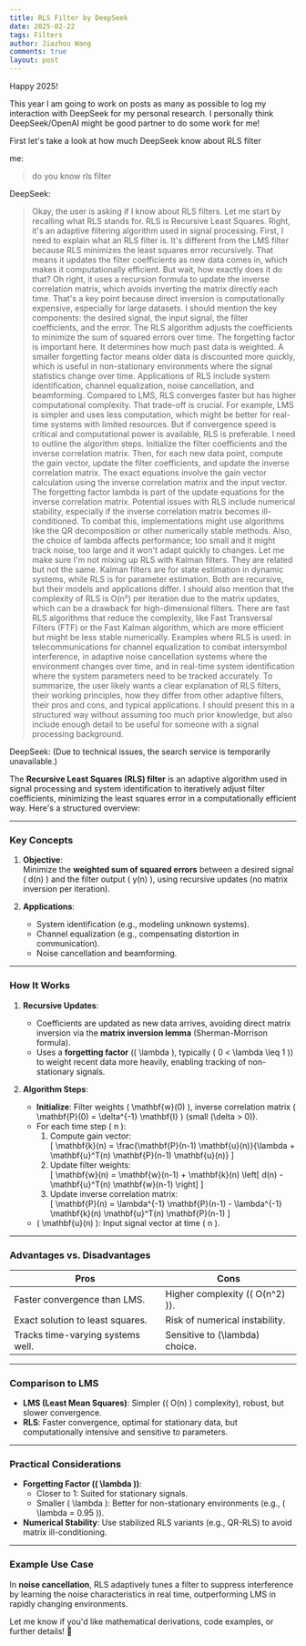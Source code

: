 ```yaml
---
title: RLS Filter by DeepSeek
date: 2025-02-22
tags: Filters
author: Jiazhou Wang
comments: true
layout: post
---
```


Happy 2025!

This year I am going to work on posts as many as possible to log my interaction with DeepSeek for my personal research. I personally think DeepSeek/OpenAI might be good partner to do some work for me!

First let's take a look at how much DeepSeek know about RLS filter

me:
> do you know rls filter

DeepSeek:
> Okay, the user is asking if I know about RLS filters. Let me start by recalling what RLS stands for. RLS is Recursive Least Squares. Right, it's an adaptive filtering algorithm used in signal processing.
First, I need to explain what an RLS filter is. It's different from the LMS filter because RLS minimizes the least squares error recursively. That means it updates the filter coefficients as new data comes in, which makes it computationally efficient. But wait, how exactly does it do that? Oh right, it uses a recursion formula to update the inverse correlation matrix, which avoids inverting the matrix directly each time. That's a key point because direct inversion is computationally expensive, especially for large datasets.
I should mention the key components: the desired signal, the input signal, the filter coefficients, and the error. The RLS algorithm adjusts the coefficients to minimize the sum of squared errors over time. The forgetting factor is important here. It determines how much past data is weighted. A smaller forgetting factor means older data is discounted more quickly, which is useful in non-stationary environments where the signal statistics change over time.
Applications of RLS include system identification, channel equalization, noise cancellation, and beamforming. Compared to LMS, RLS converges faster but has higher computational complexity. That trade-off is crucial. For example, LMS is simpler and uses less computation, which might be better for real-time systems with limited resources. But if convergence speed is critical and computational power is available, RLS is preferable.
I need to outline the algorithm steps. Initialize the filter coefficients and the inverse correlation matrix. Then, for each new data point, compute the gain vector, update the filter coefficients, and update the inverse correlation matrix. The exact equations involve the gain vector calculation using the inverse correlation matrix and the input vector. The forgetting factor lambda is part of the update equations for the inverse correlation matrix.
Potential issues with RLS include numerical stability, especially if the inverse correlation matrix becomes ill-conditioned. To combat this, implementations might use algorithms like the QR decomposition or other numerically stable methods. Also, the choice of lambda affects performance; too small and it might track noise, too large and it won't adapt quickly to changes.
Let me make sure I'm not mixing up RLS with Kalman filters. They are related but not the same. Kalman filters are for state estimation in dynamic systems, while RLS is for parameter estimation. Both are recursive, but their models and applications differ.
I should also mention that the complexity of RLS is O(n²) per iteration due to the matrix updates, which can be a drawback for high-dimensional filters. There are fast RLS algorithms that reduce the complexity, like Fast Transversal Filters (FTF) or the Fast Kalman algorithm, which are more efficient but might be less stable numerically.
Examples where RLS is used: in telecommunications for channel equalization to combat intersymbol interference, in adaptive noise cancellation systems where the environment changes over time, and in real-time system identification where the system parameters need to be tracked accurately.
To summarize, the user likely wants a clear explanation of RLS filters, their working principles, how they differ from other adaptive filters, their pros and cons, and typical applications. I should present this in a structured way without assuming too much prior knowledge, but also include enough detail to be useful for someone with a signal processing background.

DeepSeek:
(Due to technical issues, the search service is temporarily unavailable.)

The **Recursive Least Squares (RLS) filter** is an adaptive algorithm used in signal processing and system identification to iteratively adjust filter coefficients, minimizing the least squares error in a computationally efficient way. Here's a structured overview:

---

### **Key Concepts**
1. **Objective**:  
   Minimize the **weighted sum of squared errors** between a desired signal \( d(n) \) and the filter output \( y(n) \), using recursive updates (no matrix inversion per iteration).

2. **Applications**:  
   - System identification (e.g., modeling unknown systems).  
   - Channel equalization (e.g., compensating distortion in communication).  
   - Noise cancellation and beamforming.  

---

### **How It Works**
1. **Recursive Updates**:  
   - Coefficients are updated as new data arrives, avoiding direct matrix inversion via the **matrix inversion lemma** (Sherman-Morrison formula).  
   - Uses a **forgetting factor** (\( \lambda \), typically \( 0 < \lambda \leq 1 \)) to weight recent data more heavily, enabling tracking of non-stationary signals.

2. **Algorithm Steps**:  
   - **Initialize**: Filter weights \( \mathbf{w}(0) \), inverse correlation matrix \( \mathbf{P}(0) = \delta^{-1} \mathbf{I} \) (small \(\delta > 0\)).  
   - For each time step \( n \):  
     1. Compute gain vector:  
        \[
        \mathbf{k}(n) = \frac{\mathbf{P}(n-1) \mathbf{u}(n)}{\lambda + \mathbf{u}^T(n) \mathbf{P}(n-1) \mathbf{u}(n)}
        \]  
     2. Update filter weights:  
        \[
        \mathbf{w}(n) = \mathbf{w}(n-1) + \mathbf{k}(n) \left[ d(n) - \mathbf{u}^T(n) \mathbf{w}(n-1) \right]
        \]  
     3. Update inverse correlation matrix:  
        \[
        \mathbf{P}(n) = \lambda^{-1} \mathbf{P}(n-1) - \lambda^{-1} \mathbf{k}(n) \mathbf{u}^T(n) \mathbf{P}(n-1)
        \]  
   - \( \mathbf{u}(n) \): Input signal vector at time \( n \).

---

### **Advantages vs. Disadvantages**
| **Pros**                          | **Cons**                          |
|-----------------------------------|-----------------------------------|
| Faster convergence than LMS.      | Higher complexity (\( O(n^2) \)). |
| Exact solution to least squares.  | Risk of numerical instability.    |
| Tracks time-varying systems well. | Sensitive to \(\lambda\) choice.  |

---

### **Comparison to LMS**
- **LMS (Least Mean Squares)**: Simpler (\( O(n) \) complexity), robust, but slower convergence.  
- **RLS**: Faster convergence, optimal for stationary data, but computationally intensive and sensitive to parameters.

---

### **Practical Considerations**
- **Forgetting Factor (\( \lambda \))**:  
  - Closer to 1: Suited for stationary signals.  
  - Smaller \( \lambda \): Better for non-stationary environments (e.g., \( \lambda = 0.95 \)).  
- **Numerical Stability**: Use stabilized RLS variants (e.g., QR-RLS) to avoid matrix ill-conditioning.

---

### **Example Use Case**
In **noise cancellation**, RLS adaptively tunes a filter to suppress interference by learning the noise characteristics in real time, outperforming LMS in rapidly changing environments.

Let me know if you'd like mathematical derivations, code examples, or further details! 🚀
